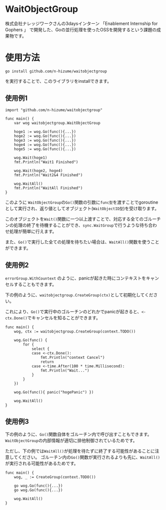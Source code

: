 # WaitObjectGroup
株式会社ナレッジワークさんの3daysインターン
「Enablement Internship for Gophers 」
で開発した、Goの並行処理を使ったOSSを開発するという課題の成果物です。

# 使用方法
```
go install github.com/n-hizume/waitobjectgroup
```
を実行することで、このライブラリをinstallできます。


## 使用例1

```
import "github.com/n-hizume/waitobjectgroup"

func main() {
	var wog waitobjectgroup.WaitObjectGroup

	hoge1 := wog.Go(func(){...})
	hoge2 := wog.Go(func(){...})
	hoge3 := wog.Go(func(){...})
	hoge4 := wog.Go(func(){...})
	hoge5 := wog.Go(func(){...})

	wog.Wait(hoge1)
	fmt.Println("Wait1 Finished")

	wog.Wait(hoge2, hoge4)
	fmt.Println("Wait2&4 Finished")

	wog.WaitAll()
	fmt.Println("WaitAll Finished")
}
```

このように `WaitObjectGroup`の`Go()`関数の引数に`func型`を渡すことでgoroutineとして実行され、返り値としてオブジェクト(`WaitObjectID型`)を受け取ります。

このオブジェクトを`Wait()`関数に一つ以上渡すことで、対応する全てのゴルーチンの処理の終了を待機することができ、`sync.WaitGroup`で行うような待ち合わせ処理が簡単に行えます。

また、`Go()`で実行した全ての処理を待ちたい場合は、`WaitAll()`関数を使うことができます。

## 使用例2
`errorGroup.WithCountext` のように、panicが起きた時にコンテキストをキャンセルすることもできます。

下の例のように、`waitobjectgroup.CreateGroup(ctx)`として初期化してください。

これにより、`Go()`で実行中のゴルーチンのどれかでpanicが起きると、`<- ctx.Done()`でキャンセルを知ることができます。

```
func main() {
	wog, ctx := waitobjectgroup.CreateGroup(context.TODO())

	wog.Go(func() {
		for {
			select {
			case <-ctx.Done():
				fmt.Println("context Cancel")
				return
			case <-time.After(100 * time.Millisecond):
				fmt.Println("Wait...")
			}
		}
	})

	wog.Go(func(){ panic("hogePanic") })

	wog.WaitAll()
}
```

## 使用例3

下の例のように、`Go()`関数自体をゴルーチン内で呼び出すこともできます。
`WaitObjectGroup`の内部情報が適切に排他制御されているためです。

ただし、下の例では`WaitAll()`が処理を待たずに終了する可能性があることに注意してください。
ゴルーチン内の`Go()`関数が実行されるよりも先に、`WaitAll()`が実行される可能性があるためです。

```
func main() {
	wog, _ := CreateGroup(context.TODO())

	go wog.Go(func(){...})
    go wog.Go(func(){...})

	wog.WaitAll()
}
```
